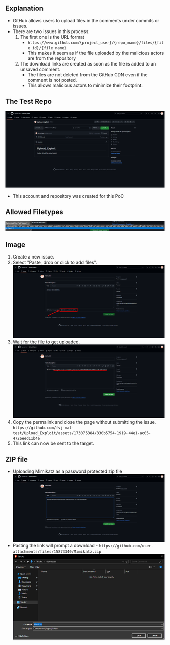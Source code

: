 ## Explanation
- GitHub allows users to upload files in the comments under commits or issues.
- There are two issues in this process:
	1. The first one is the URL format
		- `https://www.github.com/{project_user}/{repo_name}/files/{file_id}/{file_name}`
		- This makes it seem as if the file uploaded by the malicious actors are from the repository
	2. The download links are created as soon as the file is added to an unsaved comment. 
		- The files are not deleted from the GitHub CDN even if the comment is not posted.
		- This allows malicious actors to minimize their footprint.


## The Test Repo
![](Attachments/Pasted%20image%2020240617202523.png)
- This account and repository was created for this PoC


## Allowed Filetypes
![](Attachments/Pasted%20image%2020240702022002.png)

## Image
1. Create a new issue.
2. Select "Paste, drop or click to add files".![](Attachments/Pasted%20image%2020240617203343.png)
3. Wait for the file to get uploaded.![](Attachments/Pasted%20image%2020240617203749.png)
4. Copy the permalink and close the page without submitting the issue.
	`https://github.com/fvj-mal-test/Upload_Exploit/assets/173075384/330b5754-1919-44e1-ac05-4726eed11b4e`
5. This link can now be sent to the target.

## ZIP file
- Uploading Mimikatz as a password protected zip file![](Attachments/Pasted%20image%2020240617205415.png)
- Pasting the link will prompt a download  - `https://github.com/user-attachments/files/15873340/Mimikatz.zip` ![](Attachments/Pasted%20image%2020240617205603.png)


